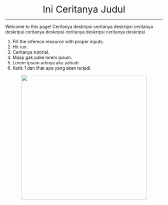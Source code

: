 <center>
<h style="font-size:30px">Ini Ceritanya Judul</h>
</center>

----
Welcome to this page! Ceritanya deskripsi ceritanya deskripsi ceritanya deskripsi ceritanya deskripsi ceritanya deskripsi ceritanya deskripsi

1. Fill the inferece resource with proper inputs.
2. Hit run.
3. Ceritanya tutorial.
4. Maap gak pake lorem ipsum.
5. Lorem ipsum artinya aku yahudi.
6. Ketik 1 dan lihat apa yang akan terjadi.

<center><img src="https://images.squarespace-cdn.com/content/v1/5feb53185d3dab691b47361b/1609930650139-9NRI63XUJ29Y7E9LEA9G/12eca-machine-learning.gif" height=400></center>